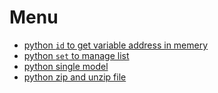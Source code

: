 # Menu

+ [python `id` to get variable address in memery](\python_script\id.py)
+ [python `set` to manage list](\python_script\set.py)
+ [python single model](\python_script\single_model.py)
+ [python zip and unzip file](\python_script\zipfile_unzip.py)